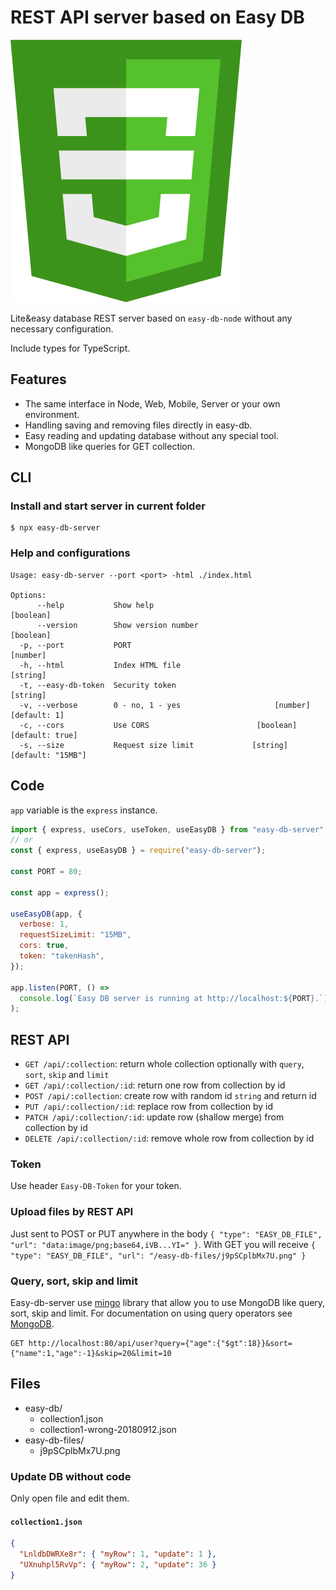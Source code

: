 # REST API server based on Easy DB

![Easy DB logo](../../logo.svg "Easy DB logo")

Lite&easy database REST server based on `easy-db-node` without any necessary configuration.

Include types for TypeScript.

## Features

- The same interface in Node, Web, Mobile, Server or your own environment.
- Handling saving and removing files directly in easy-db.
- Easy reading and updating database without any special tool.
- MongoDB like queries for GET collection.

## CLI

### Install and start server in current folder

```
$ npx easy-db-server
```

### Help and configurations

```
Usage: easy-db-server --port <port> -html ./index.html

Options:
      --help           Show help                                       [boolean]
      --version        Show version number                             [boolean]
  -p, --port           PORT                                             [number]
  -h, --html           Index HTML file                                  [string]
  -t, --easy-db-token  Security token                                   [string]
  -v, --verbose        0 - no, 1 - yes                     [number] [default: 1]
  -c, --cors           Use CORS                        [boolean] [default: true]
  -s, --size           Request size limit             [string] [default: "15MB"]
```

## Code

`app` variable is the `express` instance.

```js
import { express, useCors, useToken, useEasyDB } from "easy-db-server";
// or
const { express, useEasyDB } = require("easy-db-server");

const PORT = 80;

const app = express();

useEasyDB(app, {
  verbose: 1,
  requestSizeLimit: "15MB",
  cors: true,
  token: "takenHash",
});

app.listen(PORT, () =>
  console.log(`Easy DB server is running at http://localhost:${PORT}.`)
);
```

## REST API

- `GET /api/:collection`: return whole collection optionally with `query`, `sort`, `skip` and `limit` 
- `GET /api/:collection/:id`: return one row from collection by id
- `POST /api/:collection`: create row with random id `string` and return id
- `PUT /api/:collection/:id`: replace row from collection by id
- `PATCH /api/:collection/:id`: update row (shallow merge) from collection by id
- `DELETE /api/:collection/:id`: remove whole row from collection by id

### Token

Use header `Easy-DB-Token` for your token.

### Upload files by REST API

Just sent to POST or PUT anywhere in the body `{ "type": "EASY_DB_FILE", "url": "data:image/png;base64,iVB...YI=" }`.
With GET you will receive `{ "type": "EASY_DB_FILE", "url": "/easy-db-files/j9pSCplbMx7U.png" }`

### Query, sort, skip and limit

Easy-db-server use [mingo](https://github.com/kofrasa/mingo) library that allow you to use MongoDB like query, sort, skip and limit.
For documentation on using query operators see [MongoDB](https://docs.mongodb.com/manual/reference/operator/query/).

```
GET http://localhost:80/api/user?query={"age":{"$gt":18}}&sort={"name":1,"age":-1}&skip=20&limit=10
```

## Files

- easy-db/
  - collection1.json
  - collection1-wrong-20180912.json
- easy-db-files/
  - j9pSCplbMx7U.png

### Update DB without code

Only open file and edit them.

#### `collection1.json`

```json
{
  "LnldbDWRXe8r": { "myRow": 1, "update": 1 },
  "UXnuhpl5RvVp": { "myRow": 2, "update": 36 }
}
```
